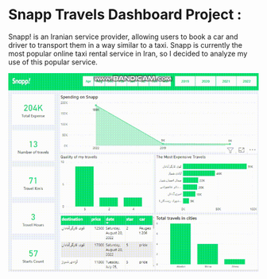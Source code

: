 #  Snapp Travels Dashboard Project : 

Snapp! is an Iranian service provider, allowing users to book a car and driver to transport them in a way similar to a taxi. Snapp is currently the most popular online taxi rental service in Iran, so I decided to analyze my use of this popular service.


![alt Text](https://github.com/meysamraz/Snapp-ds-dashboard/blob/master/src/demo.gif)

